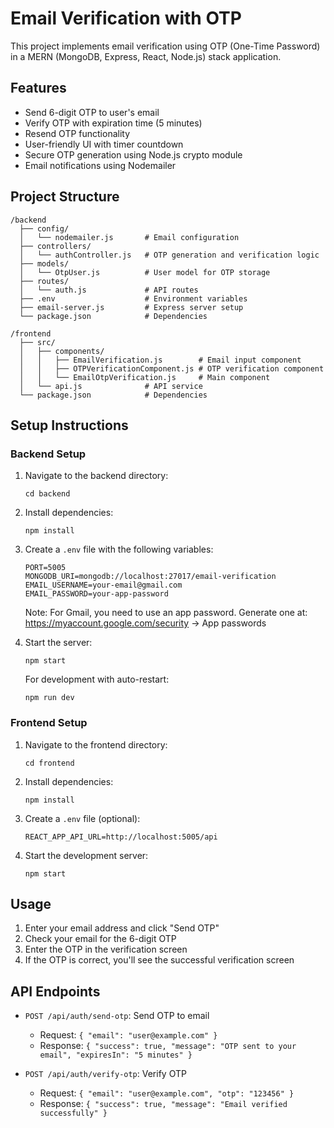 # Email Verification with OTP

This project implements email verification using OTP (One-Time Password) in a MERN (MongoDB, Express, React, Node.js) stack application.

## Features

- Send 6-digit OTP to user's email
- Verify OTP with expiration time (5 minutes)
- Resend OTP functionality
- User-friendly UI with timer countdown
- Secure OTP generation using Node.js crypto module
- Email notifications using Nodemailer

## Project Structure

```
/backend
  ├── config/
  │   └── nodemailer.js       # Email configuration
  ├── controllers/
  │   └── authController.js   # OTP generation and verification logic
  ├── models/
  │   └── OtpUser.js          # User model for OTP storage
  ├── routes/
  │   └── auth.js             # API routes
  ├── .env                    # Environment variables
  ├── email-server.js         # Express server setup
  └── package.json            # Dependencies

/frontend
  ├── src/
  │   ├── components/
  │   │   ├── EmailVerification.js        # Email input component
  │   │   ├── OTPVerificationComponent.js # OTP verification component
  │   │   └── EmailOtpVerification.js     # Main component
  │   └── api.js              # API service
  └── package.json            # Dependencies
```

## Setup Instructions

### Backend Setup

1. Navigate to the backend directory:
   ```
   cd backend
   ```

2. Install dependencies:
   ```
   npm install
   ```

3. Create a `.env` file with the following variables:
   ```
   PORT=5005
   MONGODB_URI=mongodb://localhost:27017/email-verification
   EMAIL_USERNAME=your-email@gmail.com
   EMAIL_PASSWORD=your-app-password
   ```
   
   Note: For Gmail, you need to use an app password. Generate one at: https://myaccount.google.com/security → App passwords

4. Start the server:
   ```
   npm start
   ```
   
   For development with auto-restart:
   ```
   npm run dev
   ```

### Frontend Setup

1. Navigate to the frontend directory:
   ```
   cd frontend
   ```

2. Install dependencies:
   ```
   npm install
   ```

3. Create a `.env` file (optional):
   ```
   REACT_APP_API_URL=http://localhost:5005/api
   ```

4. Start the development server:
   ```
   npm start
   ```

## Usage

1. Enter your email address and click "Send OTP"
2. Check your email for the 6-digit OTP
3. Enter the OTP in the verification screen
4. If the OTP is correct, you'll see the successful verification screen

## API Endpoints

- `POST /api/auth/send-otp`: Send OTP to email
  - Request: `{ "email": "user@example.com" }`
  - Response: `{ "success": true, "message": "OTP sent to your email", "expiresIn": "5 minutes" }`

- `POST /api/auth/verify-otp`: Verify OTP
  - Request: `{ "email": "user@example.com", "otp": "123456" }`
  - Response: `{ "success": true, "message": "Email verified successfully" }` 